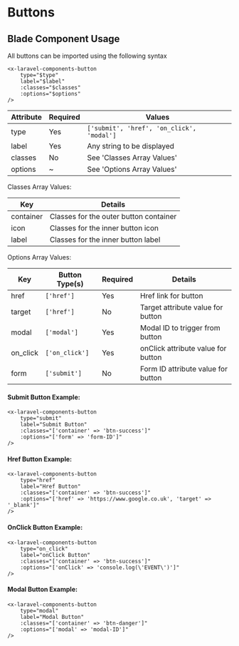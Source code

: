 # Buttons

## Blade Component Usage
All buttons can be imported using the following syntax
```
<x-laravel-components-button
    type="$type"
    label="$label"
    :classes="$classes"
    :options="$options"
/>
```

| Attribute    | Required | Values                                    |
|--------------|----------|-------------------------------------------|
| type         | Yes      | `['submit', 'href', 'on_click', 'modal']` |
| label        | Yes      | Any string to be displayed                |
| classes      | No       | See 'Classes Array Values'                |
| options      | ~        | See 'Options Array Values'                |

Classes Array Values:

| Key       | Details                                |
|-----------|----------------------------------------|
| container | Classes for the outer button container |
| icon      | Classes for the inner button icon      |
| label     | Classes for the inner button label     |

Options Array Values:

| Key      | Button Type(s) | Required | Details                            |
|----------|----------------|----------|------------------------------------|
| href     | `['href']`     | Yes      | Href link for button               |
| target   | `['href']`     | No       | Target attribute value for button  |
| modal    | `['modal']`    | Yes      | Modal ID to trigger from button    |
| on_click | `['on_click']` | Yes      | onClick attribute value for button |
| form     | `['submit']`   | No       | Form ID attribute value for button |

#### Submit Button Example:
```
<x-laravel-components-button
    type="submit"
    label="Submit Button"
    :classes="['container' => 'btn-success']"
    :options="['form' => 'form-ID']"
/>
```

#### Href Button Example:
```
<x-laravel-components-button
    type="href"
    label="Href Button"
    :classes="['container' => 'btn-success']"
    :options="['href' => 'https://www.google.co.uk', 'target' => '_blank']"
/>
```

#### OnClick Button Example:
```
<x-laravel-components-button
    type="on_click"
    label="onClick Button"
    :classes="['container' => 'btn-success']"
    :options="['onClick' => 'console.log(\'EVENT\')']"
/>
```

#### Modal Button Example:
```
<x-laravel-components-button
    type="modal"
    label="Modal Button"
    :classes="['container' => 'btn-danger']"
    :options="['modal' => 'modal-ID']"
/>
```